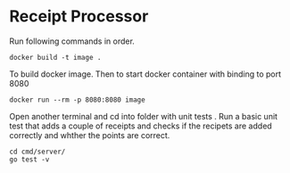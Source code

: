 # Receipt Processor

Run following commands in order.
```shell script
docker build -t image .
```

To build docker image. Then to start docker container with binding to port 8080

```shell script
docker run --rm -p 8080:8080 image
```
Open another terminal and 
cd into folder with unit tests .
Run a basic unit test that adds a couple of receipts and checks if the recipets are added correctly and whther the points are correct.

```shell script
cd cmd/server/
go test -v
```

